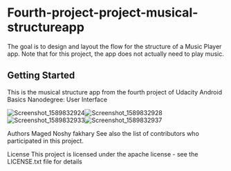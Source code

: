 # Fourth-project-project-musical-structureapp
The goal is to design and layout the flow for the structure of a Music Player app. 
Note that for this project, the app does not actually need to play music.

## Getting Started
This is the musical structure app from the fourth project of Udacity Android Basics Nanodegree: User Interface

![Screenshot_1589832924](https://user-images.githubusercontent.com/66837612/85619827-28c15d80-b663-11ea-9bf5-0861c7280186.jpg)![Screenshot_1589832928](https://user-images.githubusercontent.com/66837612/85619833-2a8b2100-b663-11ea-9599-886a2b1e2445.jpg)![Screenshot_1589832933](https://user-images.githubusercontent.com/66837612/85619839-2bbc4e00-b663-11ea-896a-240e12d20ab2.jpg)![Screenshot_1589832937](https://user-images.githubusercontent.com/66837612/85619841-2ced7b00-b663-11ea-8294-f97e96f20dfb.jpg)


Authors
Maged Noshy fakhary See also the list of contributors who participated in this project.

License
This project is licensed under the apache license - see the LICENSE.txt file for details
